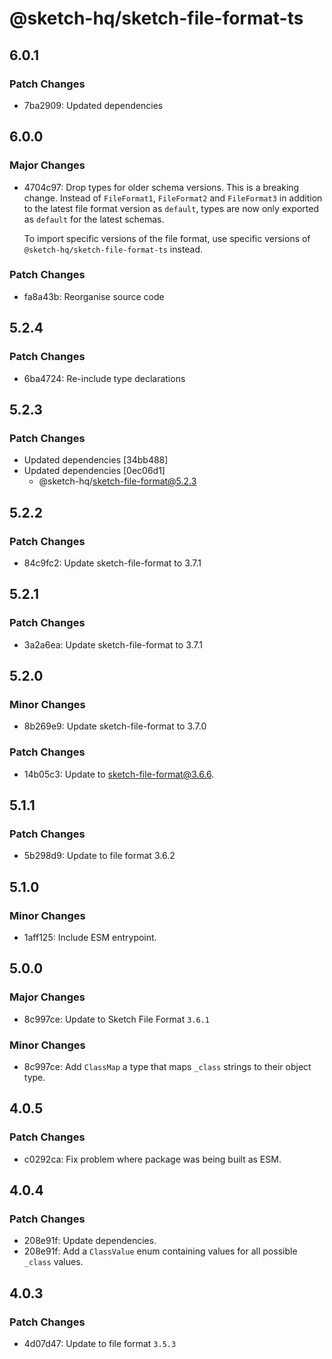 # @sketch-hq/sketch-file-format-ts

## 6.0.1

### Patch Changes

- 7ba2909: Updated dependencies

## 6.0.0

### Major Changes

- 4704c97: Drop types for older schema versions. This is a breaking change.
  Instead of `FileFormat1`, `FileFormat2` and `FileFormat3` in addition to the
  latest file format version as `default`, types are now only exported as
  `default` for the latest schemas.

  To import specific versions of the file format, use specific versions of
  `@sketch-hq/sketch-file-format-ts` instead.

### Patch Changes

- fa8a43b: Reorganise source code

## 5.2.4

### Patch Changes

- 6ba4724: Re-include type declarations

## 5.2.3

### Patch Changes

- Updated dependencies [34bb488]
- Updated dependencies [0ec06d1]
  - @sketch-hq/sketch-file-format@5.2.3

## 5.2.2

### Patch Changes

- 84c9fc2: Update sketch-file-format to 3.7.1

## 5.2.1

### Patch Changes

- 3a2a6ea: Update sketch-file-format to 3.7.1

## 5.2.0

### Minor Changes

- 8b269e9: Update sketch-file-format to 3.7.0

### Patch Changes

- 14b05c3: Update to sketch-file-format@3.6.6.

## 5.1.1

### Patch Changes

- 5b298d9: Update to file format 3.6.2

## 5.1.0

### Minor Changes

- 1aff125: Include ESM entrypoint.

## 5.0.0

### Major Changes

- 8c997ce: Update to Sketch File Format `3.6.1`

### Minor Changes

- 8c997ce: Add `ClassMap` a type that maps `_class` strings to their object
  type.

## 4.0.5

### Patch Changes

- c0292ca: Fix problem where package was being built as ESM.

## 4.0.4

### Patch Changes

- 208e91f: Update dependencies.
- 208e91f: Add a `ClassValue` enum containing values for all possible `_class`
  values.

## 4.0.3

### Patch Changes

- 4d07d47: Update to file format `3.5.3`
